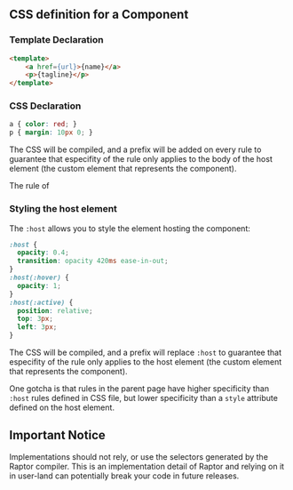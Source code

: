## CSS definition for a Component

### Template Declaration

```html
<template>
    <a href={url}>{name}</a>
    <p>{tagline}</p>
</template>
```

### CSS Declaration

```css
a { color: red; }
p { margin: 10px 0; }
```

The CSS will be compiled, and a prefix will be added on every rule to guarantee that especifity of the rule only applies to the body of the host element (the custom element that represents the component).

The rule of

### Styling the host element

The `:host` allows you to style the element hosting the component:

```css
:host {
  opacity: 0.4;
  transition: opacity 420ms ease-in-out;
}
:host(:hover) {
  opacity: 1;
}
:host(:active) {
  position: relative;
  top: 3px;
  left: 3px;
}
```

The CSS will be compiled, and a prefix will replace `:host` to guarantee that especifity of the rule only applies to the host element (the custom element that represents the component).

One gotcha is that rules in the parent page have higher specificity than `:host` rules defined in CSS file, but lower specificity than a `style` attribute defined on the host element.

## Important Notice

Implementations should not rely, or use the selectors generated by the Raptor compiler. This is an implementation detail of Raptor and relying on it in user-land can potentially break your code in future releases.
